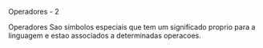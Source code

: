 
Operadores - 2

Operadores
Sao simbolos especiais que tem um significado proprio para a linguagem e 
estao associados a determinadas operacoes.

